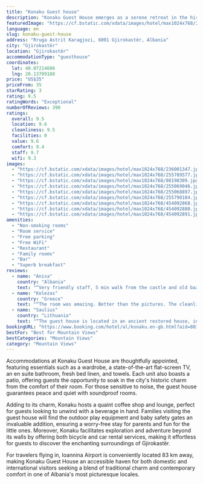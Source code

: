 ```yaml
---
title: "Konaku Guest house"
description: "Konaku Guest House emerges as a serene retreat in the historic heart of Gjirokastër, boasting breathtaking mountain vistas and a plethora of amenities designed for the modern traveler."
featuredImage: "https://cf.bstatic.com/xdata/images/hotel/max1024x768/236001347.jpg?k=f5b8acf17b541659c5a886c4393ccc34bc21a971dd154ca2980763ce00b999f1&o=&hp=1"
language: en
slug: konaku-guest-house
address: "Rruga Astrit Karagjozi, 6001 Gjirokastër, Albania"
city: "Gjirokastër"
location: "Gjirokastër"
accommodationType: "guesthouse"
coordinates:
  lat: 40.07214606
  lng: 20.13709188
price: "US$35"
priceFrom: 35
starRating: 3
rating: 9.5
ratingWords: "Exceptional"
numberOfReviews: 390
ratings:
  overall: 9.5
  location: 9.6
  cleanliness: 9.5
  facilities: 0
  value: 9.6
  comfort: 9.4
  staff: 9.7
  wifi: 9.3
images:
  - "https://cf.bstatic.com/xdata/images/hotel/max1024x768/236001347.jpg?k=f5b8acf17b541659c5a886c4393ccc34bc21a971dd154ca2980763ce00b999f1&o=&hp=1"
  - "https://cf.bstatic.com/xdata/images/hotel/max1024x768/255789577.jpg?k=21295c0f712159a310572250b4a54b874ceef2fc45a805176f1802f5d73560c9&o=&hp=1"
  - "https://cf.bstatic.com/xdata/images/hotel/max1024x768/80198309.jpg?k=27d2cbe06b2f5a05827dd5522fa4673f0e8eb20e536c0d434976c9be43aecbbb&o=&hp=1"
  - "https://cf.bstatic.com/xdata/images/hotel/max1024x768/255069046.jpg?k=55f5795c086b109d1f4b9198622e1fcd7267582dd9ddafd5a35729d9b9a1cc00&o=&hp=1"
  - "https://cf.bstatic.com/xdata/images/hotel/max1024x768/255068897.jpg?k=dd90cf8858015a91ff49a8add7a5f5741b018907ba31ab32122b4d4ff9d8a6e4&o=&hp=1"
  - "https://cf.bstatic.com/xdata/images/hotel/max1024x768/255790104.jpg?k=8309095867a74b40f46cfdc693606cd2e255582796428ba50e035158577b2d29&o=&hp=1"
  - "https://cf.bstatic.com/xdata/images/hotel/max1024x768/454092868.jpg?k=d8a9027f01d051d1d0e6536fb4c512bb0d8103abc43aaa8600a6642217d0f643&o=&hp=1"
  - "https://cf.bstatic.com/xdata/images/hotel/max1024x768/454092880.jpg?k=c9a4aa22db1c1527739f31b1017d701436352246331d83cb5a7a918c36a34b2c&o=&hp=1"
  - "https://cf.bstatic.com/xdata/images/hotel/max1024x768/454092891.jpg?k=287926c8d8e774e136444bb82a80c9253a95d6b7246416289ca35c4f4b62d536&o=&hp=1"
amenities:
  - "Non-smoking rooms"
  - "Room service"
  - "Free parking"
  - "Free WiFi"
  - "Restaurant"
  - "Family rooms"
  - "Bar"
  - "Superb breakfast"
reviews:
  - name: "Anisa"
    country: "Albania"
    text: "“Very friendly staff, 5 min walk from the castle and old bazar. Nice view.”"
  - name: "Kolezas"
    country: "Greece"
    text: "“The room was amazing. Better than the pictures. The cleanliness, the breakfast, the service from the owner, all excellent. Its price very good for everything it offers. We will definitely be back.”"
  - name: "Saulius"
    country: "Lithuania"
    text: "“The guest house is located in an ancient restored house, interesting interior, great view from the terrace to the city, wonderful traditional breakfast, great host. There is a parking space, which is very important in this city”"
bookingURL: "https://www.booking.com/hotel/al/konaku.en-gb.html?aid=8035640"
bestFor: "Best for Mountain Views"
bestCategories: "Mountain Views"
category: "Mountain Views"
---
```


Accommodations at Konaku Guest House are thoughtfully appointed, featuring essentials such as a wardrobe, a state-of-the-art flat-screen TV, an en suite bathroom, fresh bed linen, and towels. Each unit also boasts a patio, offering guests the opportunity to soak in the city's historic charm from the comfort of their room. For those sensitive to noise, the guest house guarantees peace and quiet with soundproof rooms.

Adding to its charm, Konaku hosts a quaint coffee shop and lounge, perfect for guests looking to unwind with a beverage in hand. Families visiting the guest house will find the outdoor play equipment and baby safety gates an invaluable addition, ensuring a worry-free stay for parents and fun for the little ones. Moreover, Konaku facilitates exploration and adventure beyond its walls by offering both bicycle and car rental services, making it effortless for guests to discover the enchanting surroundings of Gjirokastër.

For travelers flying in, Ioannina Airport is conveniently located 83 km away, making Konaku Guest House an accessible haven for both domestic and international visitors seeking a blend of traditional charm and contemporary comfort in one of Albania's most picturesque locales.